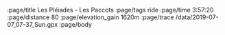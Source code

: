 :page/title Les Pléiades - Les Paccots
:page/tags ride
:page/time 3:57:20
:page/distance 80
:page/elevation_gain 1620m
:page/trace /data/2019-07-07_07-37_Sun.gpx
:page/body
